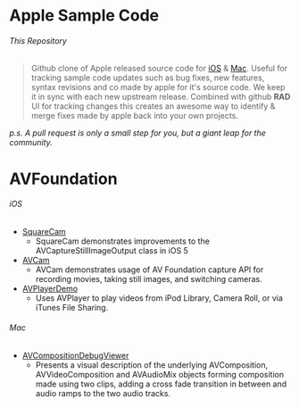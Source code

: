 Apple Sample Code
===============

###### This Repository

>Github clone of Apple released source code for [iOS][1] & [Mac][2]. 
>Useful for tracking sample code updates such as bug fixes, new features, syntax revisions and co made by apple for it's source code.
>We keep it in sync with each new upstream release. Combined with github **RAD** UI for tracking changes this creates an awesome way to identify & merge fixes made by apple back into your own projects.

*p.s. A pull request is only a small step for you, but a giant leap for the community.*

# AVFoundation
###### iOS
 * [SquareCam](https://github.com/sugarso/AppleSampleCode/tree/master/iOS/AVFoundation/SquareCam)
   * SquareCam demonstrates improvements to the AVCaptureStillImageOutput class in iOS 5
 * [AVCam](https://github.com/sugarso/AppleSampleCode/tree/master/iOS/AVFoundation/AVCam)
   * AVCam demonstrates usage of AV Foundation capture API for recording movies, taking still images, and switching cameras.
 * [AVPlayerDemo](https://github.com/sugarso/AppleSampleCode/tree/master/iOS/AVFoundation/AVPlayerDemo) 
   * Uses AVPlayer to play videos from iPod Library, Camera Roll, or via iTunes File Sharing.

###### Mac
 * [AVCompositionDebugViewer](https://github.com/sugarso/AppleSampleCode/tree/master/Mac/AVFoundation/AVCompositionDebugViewer)
   * Presents a visual description of the underlying AVComposition, AVVideoComposition and AVAudioMix objects forming composition made using two clips, adding a cross fade transition in between and audio ramps to the two audio tracks.




[1]: https://developer.apple.com/library/ios/navigation/#section=Resource%20Types&topic=Sample%20Code
[2]: https://developer.apple.com/library/mac/navigation/index.html#topic=Sample+Code&section=Resource+Types
